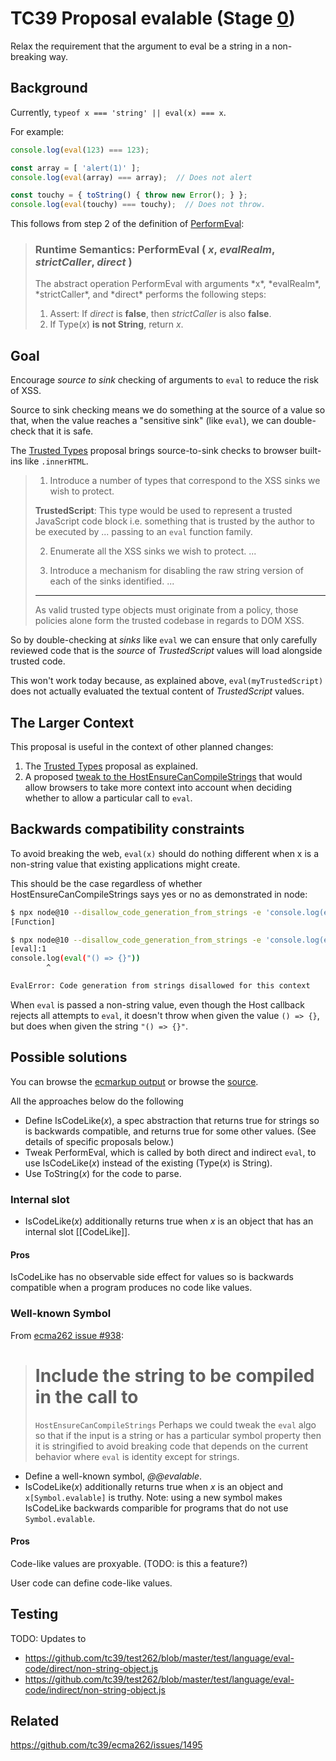 # TC39 Proposal evalable (Stage [0](https://tc39.github.io/process-document/))

Relax the requirement that the argument to eval be a string in a non-breaking way.

## Background

Currently, `typeof x === 'string' || eval(x) === x`.

For example:

```js
console.log(eval(123) === 123);

const array = [ 'alert(1)' ];
console.log(eval(array) === array);  // Does not alert

const touchy = { toString() { throw new Error(); } };
console.log(eval(touchy) === touchy);  // Does not throw.
```

This follows from step 2 of the definition of [PerformEval](https://tc39.github.io/ecma262/#sec-performeval):

> ### Runtime Semantics: PerformEval ( *x*, *evalRealm*, *strictCaller*, *direct* )
> <p>The abstract operation PerformEval with arguments *x*, *evalRealm*, *strictCaller*, and *direct* performs the following steps:</p>
>
> 1. Assert: If *direct* is **false**, then *strictCaller* is also **false**.
> 1. If Type(*x*) **is not String**, return *x*.

## Goal

Encourage *source to sink* checking of arguments to `eval` to reduce the risk of XSS.

Source to sink checking means we do something at the source of a value so that, when the value
reaches a "sensitive sink" (like `eval`), we can double-check that it is safe.

The [Trusted Types][] proposal brings source-to-sink checks to browser built-ins
like `.innerHTML`.

> 1. Introduce a number of types that correspond to the XSS sinks we wish to protect.
>
> **TrustedScript**: This type would be used to represent a trusted JavaScript code block i.e.
> something that is trusted by the author to be executed by ... passing to an `eval` function family.
>
> 2. Enumerate all the XSS sinks we wish to protect. ...
>
> 3. Introduce a mechanism for disabling the raw string version of each of the sinks identified. ...
>
> ----
>
> As valid trusted type objects must originate from a policy, those policies alone form the trusted
> codebase in regards to DOM XSS.

So by double-checking at *sinks* like `eval` we can ensure that 
only carefully reviewed code that is the *source* of *TrustedScript*
values will load alongside trusted code.

This won't work today because, as explained above, `eval(myTrustedScript)` does not actually
evaluated the textual content of *TrustedScript* values.

## The Larger Context

This proposal is useful in the context of other planned changes:

1.  The [Trusted Types][] proposal as explained.
1.  A proposed [tweak to the HostEnsureCanCompileStrings][host callout proposal]
    that would allow browsers to take more context into account when deciding
    whether to allow a particular call to `eval`.

## Backwards compatibility constraints

To avoid breaking the web, `eval(x)` should do nothing different when x is a
non-string value that existing applications might create.

This should be the case regardless of whether HostEnsureCanCompileStrings says
yes or no as demonstrated in node:

```sh
$ npx node@10 --disallow_code_generation_from_strings -e 'console.log(eval(() => {}))'
[Function]

$ npx node@10 --disallow_code_generation_from_strings -e 'console.log(eval("() => {}"))'
[eval]:1
console.log(eval("() => {}"))
        ^

EvalError: Code generation from strings disallowed for this context
```

When `eval` is passed a non-string value, even though the Host callback rejects all
attempts to `eval`, it doesn't throw when given the value `() => {}`, but does when
given the string `"() => {}"`.

## Possible solutions

You can browse the [ecmarkup output](https://mikesamuel.github.io/evalable/)
or browse the [source](https://github.com/mikesamuel/evalable/blob/master/spec.emu).

All the approaches below do the following

*  Define IsCodeLike(*x*), a spec abstraction that returns true for strings
   so is backwards compatible, and returns true for some other values.
   (See details of specific proposals below.)
*  Tweak PerformEval, which is called by both direct and indirect `eval`, to
   use IsCodeLike(*x*) instead of the existing (Type(*x*) is String).
*  Use ToString(*x*) for the code to parse.

### Internal slot

*  IsCodeLike(*x*) additionally returns true when *x* is an object that
   has an internal slot \[\[CodeLike\]\].

#### Pros

IsCodeLike has no observable side effect for values so is backwards
compatible when a program produces no code like values.

### Well-known Symbol

From [ecma262 issue #938](https://github.com/tc39/ecma262/issues/938#issuecomment-457352474):

> # Include the string to be compiled in the call to
> `HostEnsureCanCompileStrings` Perhaps we could tweak the `eval` algo
> so that if the input is a string or has a particular symbol property
> then it is stringified to avoid breaking code that depends on the
> current behavior where `eval` is identity except for strings.

*  Define a well-known symbol, *\@\@evalable*.
*  IsCodeLike(*x*) additionally returns true when *x* is an object and
   `x[Symbol.evalable]` is truthy.
   Note: using a new symbol makes IsCodeLike backwards comparible for programs
   that do not use `Symbol.evalable`.

#### Pros

Code-like values are proxyable.  (TODO: is this a feature?)

User code can define code-like values.


## Testing

TODO: Updates to

*  https://github.com/tc39/test262/blob/master/test/language/eval-code/direct/non-string-object.js
*  https://github.com/tc39/test262/blob/master/test/language/eval-code/indirect/non-string-object.js


## Related

https://github.com/tc39/ecma262/issues/1495


[Trusted Types]: (https://wicg.github.io/trusted-types)
[host callout proposal]: https://github.com/mikesamuel/proposal-hostensurecancompilestrings-passthru
